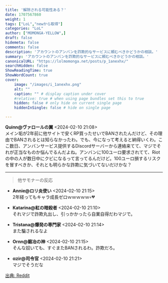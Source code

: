```yaml
---
title: '解除される可能性ある？'
date: 1707567860
weight: 1
tags: ["LoL","newから取得"]
categories: "LoL"
author: ["MOMONGA-YELLOW",]
draft: false
hidemeta: false
comments: false
description: 'アカウントのアンバンを詐欺的なサービスに頼むべきかどうかの相談。'
summary: 'アカウントのアンバンを詐欺的なサービスに頼むべきかどうかの相談。'
canonicalURL: "https://lolmomonga.net/posts/p_1anexhx/"
searchHidden: false
ShowReadingTime: true
ShowWordCount: true
cover:
    image: "/images/i_1anexhx.png"
    alt: ""
    caption: "" # display caption under cover
    #relative: true # when using page bundles set this to true
    hidden: false # only hide on current single page
    hiddenInSingle: false # hide on single page

---
```

**Quinn@ヴァロールの翼** <2024-02-10 21:08>  
メイン垢が2年前に他サイトで安くRP買ったせいでBANされたんだけど、その理由でBANされるとは知らなかったわ。でも、今になって考えると納得いくわ。ここ数日、アンバンサービス提供するDiscordサーバーから連絡来てて、マジでそれが正当なものか悩んでるんだよね。アンバンに100ユーロ要求されてて、Riotの中の人が数日中にクビになるって言ってるんだけど。100ユーロ損するリスクを冒すべきか、それとも明らかな詐欺に気づいてないだけかな？  

---

> 他サモナーの反応  

- **Annie@ロリ炎使い** <2024-02-10 21:15>   
2年経ってもキャラ成長ゼロｗｗｗｗｗ💀💔  

- **Katarina@紅の暗殺者** <2024-02-10 21:10>   
それマジで詐欺丸出し、引っかかったら自業自得だわマジで。  

- **Tristana@爆発の専門家** <2024-02-10 21:14>   
また騙されるなよ  

- **Ornn@鍛冶の神** <2024-02-10 21:15>   
そんな奴いても、すぐまたBANされるわ。詐欺だろ。  

- **αzir@司令官** <2024-02-10 21:21>   
マジでそうだな  




[出典: Reddit](https://www.reddit.com//r/leagueoflegends/comments/1anexhx/are_there_any_chances_of_me_getting_unbanned/)
